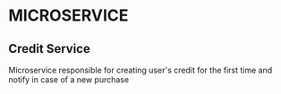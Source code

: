 # MICROSERVICE

## Credit Service 

Microservice responsible for creating user's credit for the first time and notify in case of a new purchase  

